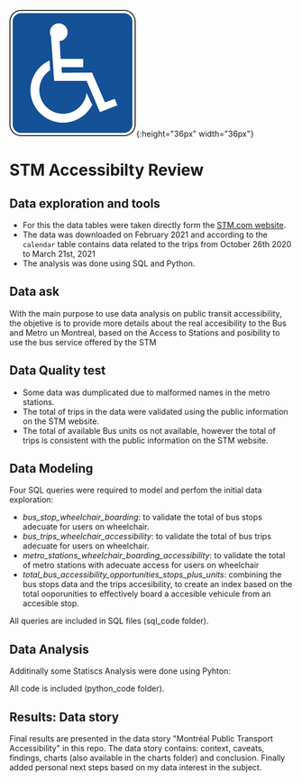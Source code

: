 ![](image/accesibility.png){:height="36px" width="36px"}
# STM Accessibilty Review 

## Data exploration and tools
- For this the data tables were taken directly form the [STM.com website](http://www.stm.info/en/about/developers). 
- The data was downloaded on February 2021 and according to the `calendar` table contains data related to the trips from October 26th 2020 to March 21st, 2021 
- The analysis was done using SQL and Python.

## Data ask
With the main purpose to use data analysis on public transit accessibility, the objetive is to provide more details about the real accesibility to the Bus and Metro un Montreal, based on the Access to Stations and posibility to use the bus service offered by the STM

## Data Quality test
- Some data was dumplicated due to malformed names in the metro stations.
- The total of trips in the data were validated using the public information on the STM website.
- The total of available Bus units os not available, however the total of trips is consistent with the public information on the STM website. 

## Data Modeling

Four SQL queries were required to model and perfom the initial data exploration:
- *bus_stop_wheelchair_boarding*: to validate the total of bus stops adecuate for users on wheelchair.
- *bus_trips_wheelchair_accessibility*: to validate the total of bus trips adecuate for users on wheelchair.
- *metro_stations_wheelchair_boarding_accessibility*: to validate the total of metro stations with adecuate access for users on wheelchair
- *total_bus_accessibility_opportunities_stops_plus_units*: combining the bus stops data and the trips accesibility, to create an index based on the total ooporunities to effectively board a accesible vehicule from an accesible stop.

All queries are included in SQL files (sql_code folder).

## Data Analysis

Additinally some Statiscs Analysis were done using Pyhton:

All code is included (python_code folder).

## Results: Data story
Final results are presented in the data story "Montréal Public Transport Accessibility" in this repo. 
The data story contains: context, caveats, findings, charts (also available in the charts folder) and conclusion. Finally added personal next steps based on my data interest in the subject.
